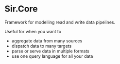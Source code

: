 # Sir.Core

Framework for modelling read and write data pipelines. 

Useful for when you want to

- aggregate data from many sources 
- dispatch data to many targets 
- parse or serve data in multiple formats 
- use one query language for all your data